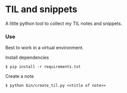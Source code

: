 # TIL and snippets

A little python tool to collect my TIL notes and snippets.

### Use

Best to work in a virtual environment.

Install dependencies

    $ pip install -r requirements.txt

Create a note

    $ python bin/create_til.py <<title of note>> 
